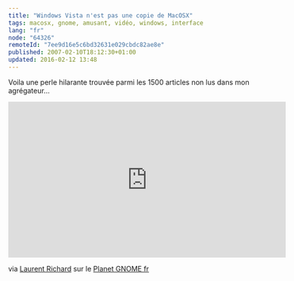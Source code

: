 ```yaml
---
title: "Windows Vista n'est pas une copie de MacOSX"
tags: macosx, gnome, amusant, vidéo, windows, interface
lang: "fr"
node: "64326"
remoteId: "7ee9d16e5c6bd32631e029cbdc82ae8e"
published: 2007-02-10T18:12:30+01:00
updated: 2016-02-12 13:48
---
```

 
Voila une perle hilarante trouvée parmi les 1500 articles non lus dans mon agrégateur...
 
<iframe width="560" height="315" src="https://www.youtube.com/embed/CW0DUg63lqU" frameborder="0" gesture="media" allow="encrypted-media" allowfullscreen></iframe>
 
via [Laurent
Richard](http://www.linux-eco.org/blog/index.php?post/2007/01/31/153-windows-vista-n-a-pas-vole-les-idees-de-mac-os-x)
sur le [Planet GNOME fr](http://planete.gnomefr.org/)
